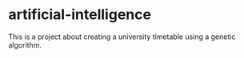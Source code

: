 # artificial-intelligence
This is a project about creating a university timetable using a genetic algorithm.
